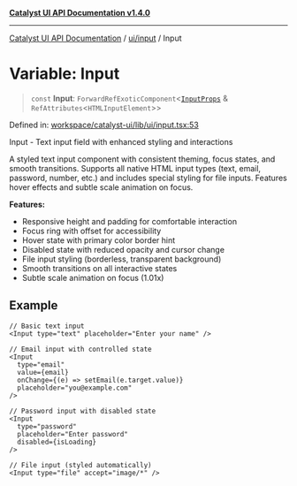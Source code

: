 [**Catalyst UI API Documentation v1.4.0**](../../../README.md)

---

[Catalyst UI API Documentation](../../../README.md) / [ui/input](../README.md) / Input

# Variable: Input

> `const` **Input**: `ForwardRefExoticComponent`\<[`InputProps`](../interfaces/InputProps.md) & `RefAttributes`\<`HTMLInputElement`\>\>

Defined in: [workspace/catalyst-ui/lib/ui/input.tsx:53](https://github.com/TheBranchDriftCatalyst/catalyst-ui/blob/main/lib/ui/input.tsx#L53)

Input - Text input field with enhanced styling and interactions

A styled text input component with consistent theming, focus states, and smooth transitions.
Supports all native HTML input types (text, email, password, number, etc.) and includes
special styling for file inputs. Features hover effects and subtle scale animation on focus.

**Features:**

- Responsive height and padding for comfortable interaction
- Focus ring with offset for accessibility
- Hover state with primary color border hint
- Disabled state with reduced opacity and cursor change
- File input styling (borderless, transparent background)
- Smooth transitions on all interactive states
- Subtle scale animation on focus (1.01x)

## Example

```tsx
// Basic text input
<Input type="text" placeholder="Enter your name" />

// Email input with controlled state
<Input
  type="email"
  value={email}
  onChange={(e) => setEmail(e.target.value)}
  placeholder="you@example.com"
/>

// Password input with disabled state
<Input
  type="password"
  placeholder="Enter password"
  disabled={isLoading}
/>

// File input (styled automatically)
<Input type="file" accept="image/*" />
```
